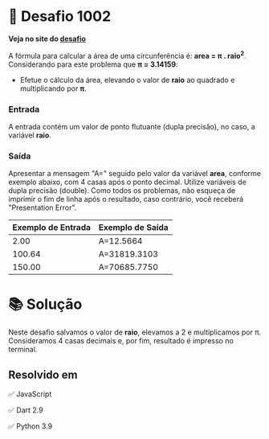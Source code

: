 # 📖 Desafio 1002

**Veja no site do [desafio](https://www.beecrowd.com.br/judge/pt/problems/view/1002)**

A fórmula para calcular a área de uma circunferência é: **area = π . raio<sup>2</sup>**. Considerando para este problema que **π = 3.14159**:

- Efetue o cálculo da área, elevando o valor de **raio** ao quadrado e multiplicando por **π**.

### Entrada

A entrada contém um valor de ponto flutuante (dupla precisão), no caso, a variável **raio**.

### Saída

Apresentar a mensagem "A=" seguido pelo valor da variável **area**, conforme exemplo abaixo, com 4 casas após o ponto decimal. Utilize variáveis de dupla precisão (double). Como todos os problemas, não esqueça de imprimir o fim de linha após o resultado, caso contrário, você receberá "Presentation Error".

| Exemplo de Entrada | Exemplo de Saída |
| ------------------ | ---------------- |
| 2.00               | A=12.5664        |
| 100.64             | A=31819.3103     |
| 150.00             | A=70685.7750     |

# 📚 Solução

Neste desafio salvamos o valor de **raio**, elevamos a 2 e multiplicamos por π. Consideramos 4 casas decimais e, por fim, resultado é impresso no terminal.

## Resolvido em

✅ JavaScript

✅ Dart 2.9

✅ Python 3.9
